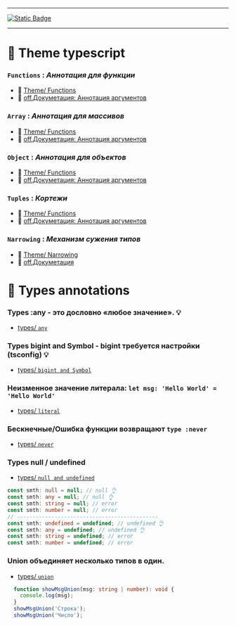 
<hr>
  <a href="https://www.typescriptlang.org/docs/" target="_blank">
    <img alt="Static Badge" src="https://img.shields.io/badge/Documentation-%232a7aef?style=flat&logo=typescript&logoColor=%23fff&labelColor=%23000000">

  </a>
<hr>


# 🧩 Theme typescript

### `Functions` : *Аннотация для функции*

- 🔗 [Theme/ Functions](../Awesome/functions/fn.md)
- 🔗 [off.Докуметация: Аннотация аргументов](https://www.typescriptlang.org/docs/handbook/2/functions.html)
  
### `Array` : *Аннотация для массивов*

- 🔗 [Theme/ Functions](../Awesome/functions/fn.md)
- 🔗 [off.Докуметация: Аннотация аргументов](https://www.typescriptlang.org/docs/handbook/2/functions.html)


### `Object` : *Аннотация для объектов*

- 🔗 [Theme/ Functions](../Awesome/functions/fn.md)
- 🔗 [off.Докуметация: Аннотация аргументов](https://www.typescriptlang.org/docs/handbook/2/functions.html)

### `Tuples` : *Кортежи*

- 🔗 [Theme/ Functions](../Awesome/functions/fn.md)
- 🔗 [off.Докуметация: Аннотация аргументов](https://www.typescriptlang.org/docs/handbook/2/functions.html)

### `Narrowing` : *Механизм сужения типов*  

- 🔗 [Theme/ Narrowing](../Awesome/Narrowing/Narrowing.md)
- 🔗 [off.Докуметация](https://www.typescriptlang.org/docs/handbook/2/narrowing.html)



# 🧩 Types annotations

### Types :any - это дословно «любое значение». 💡
- [types/ `any`](../Awesome/types/any/type-any.md)

### Types bigint and Symbol - bigint требуется настройки (tsconfig) 💡
- [types/ `bigint and Symbol`](../Awesome/types/bigintxSymbol/info.md)

### Неизменное значение литерала: `let msg: 'Hello World' = 'Hello World'`
- [types/ `literal`](../Awesome/types/literal/literal.md)


### Бескнечные/Ошибка функции возвращают `type :never`
- [types/ `never`](../Awesome/types/never/type-never.md)

### Types null / undefined 
- [types/ `null and undefined`](../Awesome/types/nullxUndefined/info.md)
```TypeScript
const smth: null = null; // null 👌
const smth: any = null; // null 👌
const smth: string = null; // error
const smth: number = null; // error
// ---------------------------------------------
const smth: undefined = undefined; // undefined 👌
const smth: any = undefined; // undefined 👌
const smth: string = undefined; // error
const smth: number = undefined; // error
```

### Union объединяет несколько типов в один.
- [types/ `union`](../Awesome/types/union/union.md)

```typescript
  function showMsgUnion(msg: string | number): void {
    console.log(msg);
  }
  showMsgUnion('Строка');
  showMsgUnion('Число');
```












